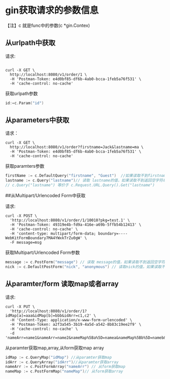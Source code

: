 # gin获取请求的参数信息
【注】c 就是func中的参数(c  *gin.Contex)



## 从urlpath中获取



请求:

``` shell script

curl -X GET \
  http://localhost:8080/v1/order/1 \
  -H 'Postman-Token: e4d0bf85-df6b-4ab0-bcca-1feb5a76f531' \
  -H 'cache-control: no-cache'  

```

获取urlpath参数

``` go
id:=c.Param("id")
```

##  从parameters中获取

请求：

```shell
curl -X GET \
  http://localhost:8080/v1/order?firstname=Jack&lastname=ma \
  -H 'Postman-Token: e4d0bf85-df6b-4ab0-bcca-1feb5a76f531' \
  -H 'cache-control: no-cache'  
```

获取paramters参数

```go
firstName := c.DefaultQuery("firstname", "Guest")  //如果读取不到firstname会给赋值一个默认的值 Guest
lastname := c.Query("lastname")// 读取 lastname的值，如果读取不到返回空字符串
// c.Query("lastname") 等价于 c.Request.URL.Query().Get("lastname")
```

##从Multipart/Urlencoded Form中获取



请求:

```shell
curl -X POST \
  'http://localhost:8080/v1/order/1/10010?pkg=test.1' \
  -H 'Postman-Token: 49319e4b-fd9a-416e-a69b-5ffb54b12413' \
  -H 'cache-control: no-cache' \
  -H 'content-type: multipart/form-data; boundary=----WebKitFormBoundary7MA4YWxkTrZu0gW' \
  -F message=msg
```

获取Multipart/Urlencoded Form参数

```go
message := c.PostForm("message") // 读取 message的值，如果读取不到返回空字符串
nick := c.DefaultPostForm("nick", "anonymous") // 读取nick的值，如果读取不到会给nick赋默认值anonymous
```

## 从paramter/form 读取map或者array

请求:

```shell
curl -X PUT \
  'http://localhost:8080/v1/order/1?idMap[a]=aaa&idMap[b]=bbb&idArr=c1,c2' \
  -H 'Content-Type: application/x-www-form-urlencoded' \
  -H 'Postman-Token: a2f3a545-3b19-4a5d-a542-8b83c19ee2f9' \
  -H 'cache-control: no-cache' \
  -d 'nameArr=name1&nameArr=name2&nameMap%5Ba%5D=namea&nameMap%5Bb%5D=nameb&undefined='
```



从paramter获取map,array,从form获取map array

```go
idMap := c.QueryMap("idMap") //从paramter获取map
idArr := c.QueryArray("idArr")//从paramter获取array
nameArr := c.PostFormArray("nameArr") // 从form获取map
nameMap := c.PostFormMap("nameMap")// 从form获取array

```

